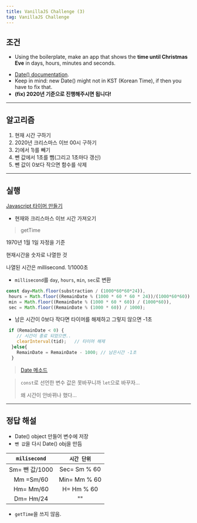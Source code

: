 ```yaml
---
title: VanillaJS Challenge (3)
tag: VanillaJS Challenge
---
```




## 조건

+ Using the boilerplate, make an app that shows the **time until Christmas Eve** in days, hours, minutes and seconds.

- [Date() documentation](https://developer.mozilla.org/ko/docs/Web/JavaScript/Reference/Global_Objects/Date)﻿.
- Keep in mind: new Date() might not in KST (Korean Time), if then you have to fix that.
- **(fix) 2020년 기준으로 진행해주시면 됩니다!**



---

## 알고리즘

1. 현재 시간 구하기
2. 2020년 크리스마스 이브 00시 구하기
3.  2)에서 1)를 빼기 
4. 뺀 값에서 1초를 뺌(그리고 1초마다 갱신)
5. 뺀 값이 0보다 작으면 함수를 삭제



---

## 실행

[Javascript 타이머 만들기](https://basketdeveloper.tistory.com/4)

+ 현재와  크리스마스 이브 시간 가져오기 

> getTime

1970년 1월 1일 자정을 기준

현재시간을 숫자로 나열한 것

나열된 시간은 millisecond. 1/1000초

+ `millisecond`를 `day`, `hours`, `min`, `sec`로 변환

```js
const day=Math.floor(substraction / (1000*60*60*24)),
 hours = Math.floor((RemainDate % (1000 * 60 * 60 * 24))/(1000*60*60)),
 min = Math.floor((RemainDate % (1000 * 60 * 60)) / (1000*60)),
 sec = Math.floor((RemainDate % (1000 * 60)) / 1000);
```

+  남은 시간이 0보다 작다면 타이머를 해제하고 그렇지 않으면 -1초

```js
 if (RemainDate < 0) {      
    // 시간이 종료 되었으면..
    clearInterval(tid);   // 타이머 해제
  }else{
    RemainDate = RemainDate - 1000; // 남은시간 -1초
  }
```

> [Date 메소드](http://tcpschool.com/javascript/js_standard_dateMethod)



>  `const`로 선언한 변수 값은 못바꾸니까 `let`으로 바꾸자...
>
> 왜 시간이 안바뀌나 했다... 

---

## 정답 해설

+ Date() object 만들어 변수에 저장
+ `뺀 값`을 다시 Date() obj을 만듬

|  `milisecond`  | `시간 단위`  |
| :------------: | :----------: |
| Sm= 뺀 값/1000 | Sec= Sm % 60 |
|   Mm =Sm/60    | Min= Mm % 60 |
|   Hm= Mm/60    |  H= Hm % 60  |
|   Dm= Hm/24    |      ""      |

+ `getTime`을 쓰지 않음.





